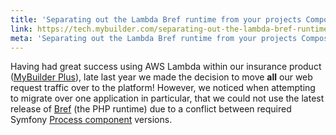 ```yaml
---
title: 'Separating out the Lambda Bref runtime from your projects Composer dependencies'
link: https://tech.mybuilder.com/separating-out-the-lambda-bref-runtime-from-your-projects-composer-dependencies/
meta: 'Separating out the Lambda Bref runtime from your projects Composer dependencies'
---
```


Having had great success using AWS Lambda within our insurance product ([MyBuilder Plus](https://mybuilder-plus.com/)), late last year we made the decision to move **all** our web request traffic over to the platform!
However, we noticed when attempting to migrate over one application in particular, that we could not use the latest release of [Bref](https://bref.sh/) (the PHP runtime) due to a conflict between required Symfony [Process component](https://symfony.com/doc/current/components/process.html) versions.

<!--more-->
